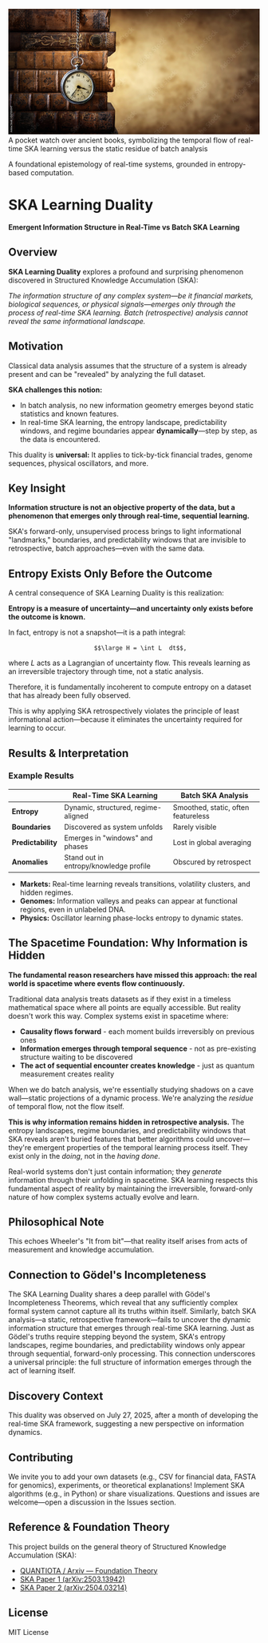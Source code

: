 
![SKA Learning Duality](duality.jpg "A pocket watch over ancient books, symbolizing the temporal flow of real-time SKA learning versus the static residue of batch analysis")
A pocket watch over ancient books, symbolizing the temporal flow of real-time SKA learning versus the static residue of batch analysis


A foundational epistemology of real-time systems, grounded in entropy-based computation.


# SKA Learning Duality
**Emergent Information Structure in Real-Time vs Batch SKA Learning**

## Overview
**SKA Learning Duality** explores a profound and surprising phenomenon discovered in Structured Knowledge Accumulation (SKA):

*The information structure of any complex system—be it financial markets, biological sequences, or physical signals—emerges only through the process of real-time SKA learning. Batch (retrospective) analysis cannot reveal the same informational landscape.*

## Motivation
Classical data analysis assumes that the structure of a system is already present and can be "revealed" by analyzing the full dataset.

**SKA challenges this notion:**
* In batch analysis, no new information geometry emerges beyond static statistics and known features.
* In real-time SKA learning, the entropy landscape, predictability windows, and regime boundaries appear **dynamically**—step by step, as the data is encountered.

This duality is **universal:**
It applies to tick-by-tick financial trades, genome sequences, physical oscillators, and more.

## Key Insight
**Information structure is not an objective property of the data, but a phenomenon that emerges only through real-time, sequential learning.**

SKA's forward-only, unsupervised process brings to light informational "landmarks," boundaries, and predictability windows that are invisible to retrospective, batch approaches—even with the same data.

## Entropy Exists Only Before the Outcome
A central consequence of SKA Learning Duality is this realization:

 **Entropy is a measure of uncertainty—and uncertainty only exists before the outcome is known.**

 In fact, entropy is not a snapshot—it is a path integral:

                            $$\large H = \int L  dt$$,

 where  $L$ acts as a Lagrangian of uncertainty flow. This reveals learning as an irreversible trajectory through time, not a static analysis.

Therefore, it is fundamentally incoherent to compute entropy on a dataset that has already been fully observed.

This is why applying SKA retrospectively violates the principle of least informational action—because it eliminates the uncertainty required for learning to occur.


## Results & Interpretation
### Example Results
|                    | **Real-Time SKA Learning**             | **Batch SKA Analysis**              |
| ------------------ | -------------------------------------- | ----------------------------------- |
| **Entropy**        | Dynamic, structured, regime-aligned    | Smoothed, static, often featureless |
| **Boundaries**     | Discovered as system unfolds           | Rarely visible                      |
| **Predictability** | Emerges in "windows" and phases        | Lost in global averaging            |
| **Anomalies**      | Stand out in entropy/knowledge profile | Obscured by retrospect              |

* **Markets:** Real-time learning reveals transitions, volatility clusters, and hidden regimes.
* **Genomes:** Information valleys and peaks can appear at functional regions, even in unlabeled DNA.
* **Physics:** Oscillator learning phase-locks entropy to dynamic states.

## The Spacetime Foundation: Why Information is Hidden
**The fundamental reason researchers have missed this approach: the real world is spacetime where events flow continuously.**

Traditional data analysis treats datasets as if they exist in a timeless mathematical space where all points are equally accessible. But reality doesn't work this way. Complex systems exist in spacetime where:

* **Causality flows forward** - each moment builds irreversibly on previous ones
* **Information emerges through temporal sequence** - not as pre-existing structure waiting to be discovered
* **The act of sequential encounter creates knowledge** - just as quantum measurement creates reality

When we do batch analysis, we're essentially studying shadows on a cave wall—static projections of a dynamic process. We're analyzing the *residue* of temporal flow, not the flow itself.

**This is why information remains hidden in retrospective analysis.** The entropy landscapes, regime boundaries, and predictability windows that SKA reveals aren't buried features that better algorithms could uncover—they're emergent properties of the temporal learning process itself. They exist only in the *doing*, not in the *having done*.

Real-world systems don't just contain information; they *generate* information through their unfolding in spacetime. SKA learning respects this fundamental aspect of reality by maintaining the irreversible, forward-only nature of how complex systems actually evolve and learn.

## Philosophical Note
This echoes Wheeler's "It from bit"—that reality itself arises from acts of measurement and knowledge accumulation.

## Connection to Gödel's Incompleteness
The SKA Learning Duality shares a deep parallel with Gödel's Incompleteness Theorems, which reveal that any sufficiently complex formal system cannot capture all its truths within itself. Similarly, batch SKA analysis—a static, retrospective framework—fails to uncover the dynamic information structure that emerges through real-time SKA learning. Just as Gödel's truths require stepping beyond the system, SKA's entropy landscapes, regime boundaries, and predictability windows only appear through sequential, forward-only processing. This connection underscores a universal principle: the full structure of information emerges through the act of learning itself.


## Discovery Context
This duality was observed on July 27, 2025, after a month of developing the real-time SKA framework, suggesting a new perspective on information dynamics.

## Contributing
We invite you to add your own datasets (e.g., CSV for financial data, FASTA for genomics), experiments, or theoretical explanations! Implement SKA algorithms (e.g., in Python) or share visualizations. Questions and issues are welcome—open a discussion in the Issues section.

## Reference & Foundation Theory
This project builds on the general theory of Structured Knowledge Accumulation (SKA):
* [QUANTIOTA / Arxiv — Foundation Theory](https://github.com/quantiota/Arxiv)
* [SKA Paper 1 (arXiv:2503.13942)](https://arxiv.org/abs/2503.13942)
* [SKA Paper 2 (arXiv:2504.03214)](https://arxiv.org/abs/2504.03214)

## License
MIT License
